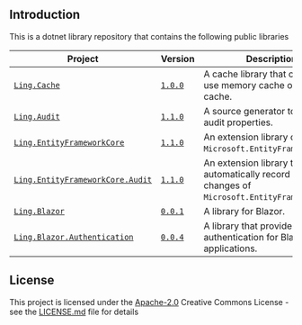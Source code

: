 ## Introduction

This is a dotnet library repository that contains the following public libraries

| Project  | Version  | Description |
|  ----  |  ----  | ----  |
| [`Ling.Cache`](src/Ling.Cache) | [`1.0.0`](https://www.nuget.org/packages/Ling.Cache) | A cache library that can easily use memory cache or redis cache. |
| [`Ling.Audit`](src/Ling.Audit) | [`1.1.0`](https://www.nuget.org/packages/Ling.Audit) | A source generator to generate audit properties. |
| [`Ling.EntityFrameworkCore`](src/Ling.EntityFrameworkCore) | [`1.1.0`](https://www.nuget.org/packages/Ling.EntityFrameworkCore) | An extension library of `Microsoft.EntityFrameworkCore`. |
| [`Ling.EntityFrameworkCore.Audit`](src/Ling.EntityFrameworkCore.Audit) | [`1.1.0`](https://www.nuget.org/packages/Ling.EntityFrameworkCore.Audit) | An extension library that can automatically record entity changes of `Microsoft.EntityFrameworkCore`. |
| [`Ling.Blazor`](src/Ling.Blazor) | [`0.0.1`](https://www.nuget.org/packages/Ling.Blazor) | A library for Blazor. |
| [`Ling.Blazor.Authentication`](src/Ling.Blazor.Authentication) | [`0.0.4`](https://www.nuget.org/packages/Ling.Blazor.Authentication) | A library that provides JWT authentication for Blazor applications. |

## License

This project is licensed under the [Apache-2.0](LICENSE.md)
Creative Commons License - see the [LICENSE.md](LICENSE.md) file for details
